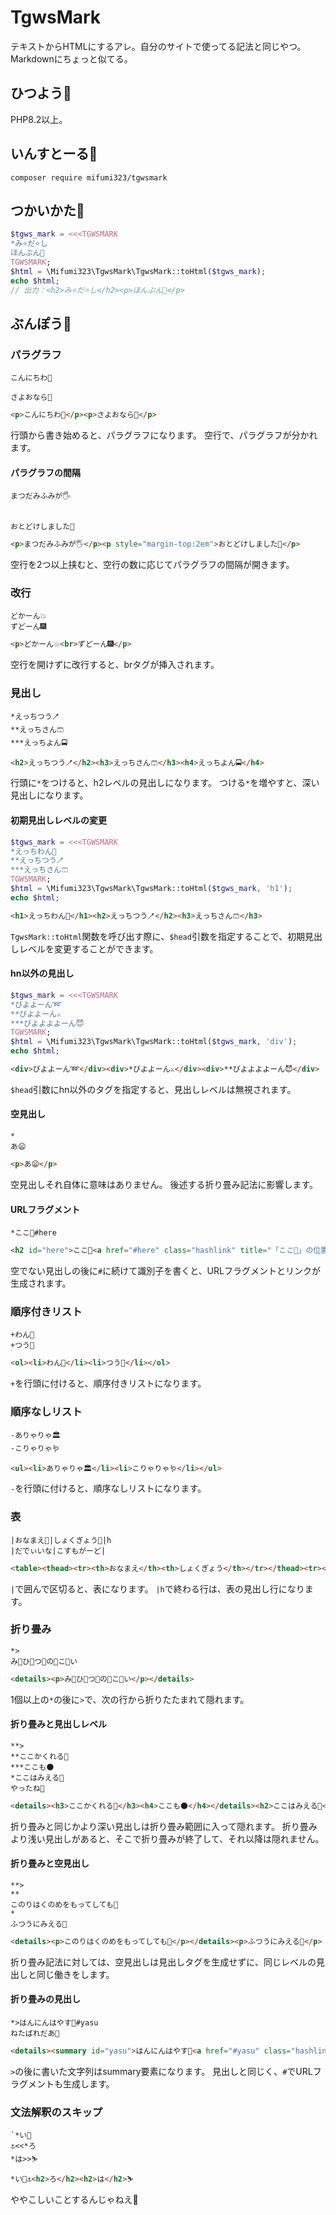 # TgwsMark
テキストからHTMLにするアレ。自分のサイトで使ってる記法と同じやつ。Markdownにちょっと似てる。

## ひつよう🎃
PHP8.2以上。

## いんすとーる🪽
```
composer require mifumi323/tgwsmark
```

## つかいかた🐐
```php
$tgws_mark = <<<TGWSMARK
*み⭐だ⭐し
ほんぶん👣
TGWSMARK;
$html = \Mifumi323\TgwsMark\TgwsMark::toHtml($tgws_mark);
echo $html;
// 出力：<h2>み⭐だ⭐し</h2><p>ほんぶん👣</p>
```

## ぶんぽう🥒

### パラグラフ
```
こんにちわ💞

さよおなら💨
```
```html
<p>こんにちわ💞</p><p>さよおなら💨</p>
```
行頭から書き始めると、パラグラフになります。
空行で、パラグラフが分かれます。

#### パラグラフの間隔
```
まつだみふみが🖐️


おとどけしました🫲
```
```html
<p>まつだみふみが🖐️</p><p style="margin-top:2em">おとどけしました🫲</p>
```
空行を2つ以上挟むと、空行の数に応じてパラグラフの間隔が開きます。

### 改行
```
どかーん💥
ずどーん🎆
```
```html
<p>どかーん💥<br>ずどーん🎆</p>
```
空行を開けずに改行すると、brタグが挿入されます。

### 見出し
```
*えっちつう🪥
**えっちさん🩳
***えっちよん🚍
```
```html
<h2>えっちつう🪥</h2><h3>えっちさん🩳</h3><h4>えっちよん🚍</h4>
```
行頭に`*`をつけると、h2レベルの見出しになります。
つける`*`を増やすと、深い見出しになります。

#### 初期見出しレベルの変更
```php
$tgws_mark = <<<TGWSMARK
*えっちわん🪷
**えっちつう🪥
***えっちさん🩳
TGWSMARK;
$html = \Mifumi323\TgwsMark\TgwsMark::toHtml($tgws_mark, 'h1');
echo $html;
```
```html
<h1>えっちわん🪷</h1><h2>えっちつう🪥</h2><h3>えっちさん🩳</h3>
```
`TgwsMark::toHtml`関数を呼び出す際に、`$head`引数を指定することで、初期見出しレベルを変更することができます。

#### hn以外の見出し
```php
$tgws_mark = <<<TGWSMARK
*びよよーん➿
**びよよーん⚔️
***びよよよよーん😈
TGWSMARK;
$html = \Mifumi323\TgwsMark\TgwsMark::toHtml($tgws_mark, 'div');
echo $html;
```
```html
<div>びよよーん➿</div><div>*びよよーん⚔️</div><div>**びよよよよーん😈</div>
```
`$head`引数にhn以外のタグを指定すると、見出しレベルは無視されます。

#### 空見出し
```
*
あ😦
```
```html
<p>あ😦</p>
```
空見出しそれ自体に意味はありません。
後述する折り畳み記法に影響します。

#### URLフラグメント
```
*ここ🥥#here
```
```html
<h2 id="here">ここ🥥<a href="#here" class="hashlink" title="「ここ🥥」の位置へのリンク">#</a></h2>
```
空でない見出しの後に`#`に続けて識別子を書くと、URLフラグメントとリンクが生成されます。

### 順序付きリスト
```
+わん🧟
+つう🐶
```
```html
<ol><li>わん🧟</li><li>つう🐶</li></ol>
```
`+`を行頭に付けると、順序付きリストになります。

### 順序なしリスト
```
-ありゃりゃ🏛️
-こりゃりゃ🪱
```
```html
<ul><li>ありゃりゃ🏛️</li><li>こりゃりゃ🪱</li></ul>
```
`-`を行頭に付けると、順序なしリストになります。

### 表
```
|おなまえ📛|しょくぎょう🔧|h
|だでぃいな|こすもがーど|
```
```html
<table><thead><tr><th>おなまえ</th><th>しょくぎょう</th></tr></thead><tr><td>だでぃいな</td><td>こすもがーど</td></tr></table>
```
`|`で囲んで区切ると、表になります。
`|h`で終わる行は、表の見出し行になります。

### 折り畳み
```
*>
み💛ひ💛つ💛の💛こ💛い
```
```html
<details><p>み💛ひ💛つ💛の💛こ💛い</p></details>
```
1個以上の`*`の後に`>`で、次の行から折りたたまれて隠れます。

#### 折り畳みと見出しレベル
```
**>
**ここかくれる🌚
***ここも🌑
*ここはみえる🌛
やったね🌝
```
```html
<details><h3>ここかくれる🌚</h3><h4>ここも🌑</h4></details><h2>ここはみえる🌛</h2><p>やったね🌝</p>
```
折り畳みと同じかより深い見出しは折り畳み範囲に入って隠れます。
折り畳みより浅い見出しがあると、そこで折り畳みが終了して、それ以降は隠れません。

#### 折り畳みと空見出し
```
**>
**
このりはくのめをもってしても🙈
*
ふつうにみえる🤗
```
```html
<details><p>このりはくのめをもってしても🙈</p></details><p>ふつうにみえる🤗</p>
```
折り畳み記法に対しては、空見出しは見出しタグを生成せずに、同じレベルの見出しと同じ働きをします。

#### 折り畳みの見出し
```
*>はんにんはやす🫧#yasu
ねたばれだあ🗿
```
```html
<details><summary id="yasu">はんにんはやす🫧<a href="#yasu" class="hashlink" title="「はんにんはやす🫧」の位置へのリンク">#</a></summary><p>ねたばれだあ🗿</p></details>
```
`>`の後に書いた文字列はsummary要素になります。
見出しと同じく、`#`でURLフラグメントも生成します。

### 文法解釈のスキップ
```
`*い🥂
⚓<<*ろ
*は>>⛷️
```
```html
*い🥂⚓<h2>ろ</h2><h2>は</h2>⛷️
```
ややこしいことするんじゃねえ🤬
